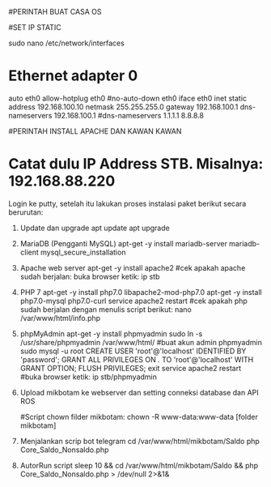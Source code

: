 #PERINTAH BUAT CASA OS

#SET IP STATIC


sudo nano /etc/network/interfaces


# Ethernet adapter 0
auto eth0
allow-hotplug eth0
#no-auto-down eth0
iface eth0 inet static
address 192.168.100.10
netmask 255.255.255.0
gateway 192.168.100.1
dns-nameservers 192.168.100.1
#dns-nameservers 1.1.1.1 8.8.8.8


#PERINTAH INSTALL APACHE DAN KAWAN KAWAN

# Catat dulu IP Address STB. Misalnya:  192.168.88.220
  Login ke putty, setelah itu lakukan proses instalasi paket 
  berikut secara berurutan:
 
1. Update dan upgrade
   apt update
   apt upgrade
 
2. MariaDB (Pengganti MySQL) 
   apt-get -y install mariadb-server mariadb-client
   mysql_secure_installation
 
3. Apache web server
   apt-get -y install apache2
   #cek apakah apache sudah berjalan: buka browser ketik: ip stb
 
4. PHP 7
   apt-get -y install php7.0 libapache2-mod-php7.0
   apt-get -y install php7.0-mysql php7.0-curl
   service apache2 restart
   #cek apakah php sudah berjalan dengan menulis script berikut:
   nano /var/www/html/info.php
   <?php
   phpinfo();
   #buka browser ketik: ip stb/info.php
 
5. phpMyAdmin
   apt-get -y install phpmyadmin
   sudo ln -s /usr/share/phpmyadmin /var/www/html/
   #buat akun admin phpmyadmin
   sudo mysql -u root
   CREATE USER 'root'@'localhost' IDENTIFIED BY 'password';
   GRANT ALL PRIVILEGES ON *.* TO 'root'@'localhost' WITH GRANT OPTION;
   FLUSH PRIVILEGES;
   exit
   service apache2 restart
   #buka browser ketik: ip stb/phpmyadmin
 
6. Upload mikbotam ke webserver dan setting conneksi database 
   dan API ROS
 
   #Script chown filder mikbotam:
   chown -R www-data:www-data [folder mikbotam]
 
7. Menjalankan scrip bot telegram
   cd /var/www/html/mikbotam/Saldo
   php Core_Saldo_Nonsaldo.php
 
8. AutorRun script
   sleep 10 && cd /var/www/html/mikbotam/Saldo && php Core_Saldo_Nonsaldo.php > /dev/null 2>&1&


